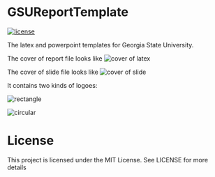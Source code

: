 # GSUReportTemplate

[![license](https://img.shields.io/badge/license-MIT-blue.svg)](https://github.com/gsudllab/GSUReportTemplate/blob/master/LICENSE)


The latex and powerpoint templates for Georgia State University.

The cover of report file looks like ![cover of latex](https://raw.githubusercontent.com/sndnyang/GSUReportTemplate/master/latex_cover.png)


The cover of slide file looks like ![cover of slide](https://raw.githubusercontent.com/sndnyang/GSUReportTemplate/master/slide_cover.png)

It contains two kinds of logoes:

![rectangle](https://raw.githubusercontent.com/sndnyang/GSUReportTemplate/master/gsu_logo.png)

![circular](https://raw.githubusercontent.com/sndnyang/GSUReportTemplate/master/gsu_c_logo.png)

# License

This project is licensed under the MIT License. See LICENSE for more details
